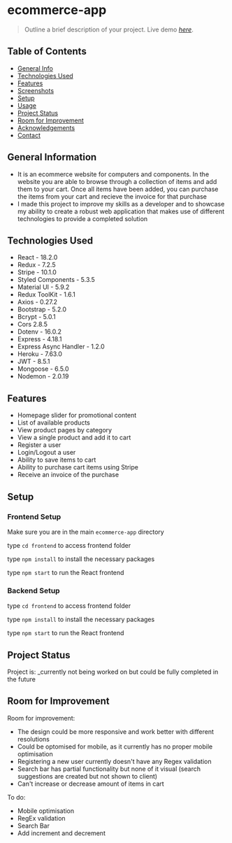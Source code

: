 # ecommerce-app
> Outline a brief description of your project.
> Live demo [_here_]([https://taupe-bublanina-2943f1.netlify.app/]).

## Table of Contents
* [General Info](#general-information)
* [Technologies Used](#technologies-used)
* [Features](#features)
* [Screenshots](#screenshots)
* [Setup](#setup)
* [Usage](#usage)
* [Project Status](#project-status)
* [Room for Improvement](#room-for-improvement)
* [Acknowledgements](#acknowledgements)
* [Contact](#contact)
<!-- * [License](#license) -->

## General Information
- It is an ecommerce website for computers and components. In the website you are able to browse through a collection of items and add them to your cart. Once all       items have been added, you can purchase the items from your cart and recieve the invoice for that purchase
- I made this project to improve my skills as a developer and to showcase my ability to create a robust web application that makes use of different technologies to       provide a completed solution  

## Technologies Used
- React - 18.2.0
- Redux - 7.2.5
- Stripe - 10.1.0
- Styled Components - 5.3.5
- Material UI - 5.9.2
- Redux ToolKit - 1.6.1
- Axios - 0.27.2
- Bootstrap - 5.2.0
- Bcrypt - 5.0.1
- Cors 2.8.5
- Dotenv - 16.0.2
- Express - 4.18.1
- Express Async Handler - 1.2.0
- Heroku - 7.63.0
- JWT - 8.5.1
- Mongoose - 6.5.0
- Nodemon - 2.0.19

## Features
- Homepage slider for promotional content 
- List of available products 
- View product pages by category
- View a single product and add it to cart
- Register a user
- Login/Logout a user
- Ability to save items to cart 
- Ability to purchase cart items using Stripe
- Receive an invoice of the purchase 

## Setup

### Frontend Setup

Make sure you are in the main `ecommerce-app` directory 

type `cd frontend` to access frontend folder

type `npm install` to install the necessary packages 

type `npm start` to run the React frontend

### Backend Setup

type `cd frontend` to access frontend folder

type `npm install` to install the necessary packages 

type `npm start` to run the React frontend

## Project Status
Project is: _currently not being worked on but could be fully completed in the future  


## Room for Improvement

Room for improvement:
- The design could be more responsive and work better with different resolutions 
- Could be optomised for mobile, as it currently has no proper mobile optimisation 
- Registering a new user currently doesn't have any Regex validation
- Search bar has partial functionality but none of it visual (search suggestions are created but not shown to client)
- Can't increase or decrease amount of items in cart

To do:
- Mobile optimisation
- RegEx validation 
- Search Bar
- Add increment and decrement
